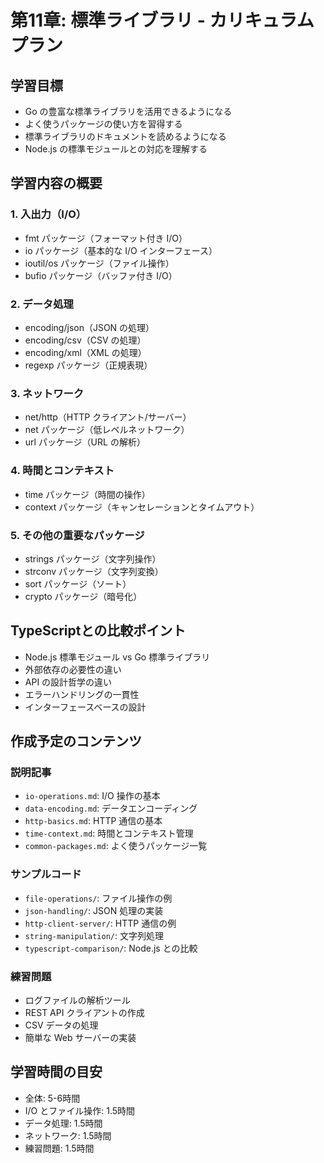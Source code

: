 # 第11章: 標準ライブラリ - カリキュラムプラン

## 学習目標

- Go の豊富な標準ライブラリを活用できるようになる
- よく使うパッケージの使い方を習得する
- 標準ライブラリのドキュメントを読めるようになる
- Node.js の標準モジュールとの対応を理解する

## 学習内容の概要

### 1. 入出力（I/O）
- fmt パッケージ（フォーマット付き I/O）
- io パッケージ（基本的な I/O インターフェース）
- ioutil/os パッケージ（ファイル操作）
- bufio パッケージ（バッファ付き I/O）

### 2. データ処理
- encoding/json（JSON の処理）
- encoding/csv（CSV の処理）
- encoding/xml（XML の処理）
- regexp パッケージ（正規表現）

### 3. ネットワーク
- net/http（HTTP クライアント/サーバー）
- net パッケージ（低レベルネットワーク）
- url パッケージ（URL の解析）

### 4. 時間とコンテキスト
- time パッケージ（時間の操作）
- context パッケージ（キャンセレーションとタイムアウト）

### 5. その他の重要なパッケージ
- strings パッケージ（文字列操作）
- strconv パッケージ（文字列変換）
- sort パッケージ（ソート）
- crypto パッケージ（暗号化）

## TypeScriptとの比較ポイント

- Node.js 標準モジュール vs Go 標準ライブラリ
- 外部依存の必要性の違い
- API の設計哲学の違い
- エラーハンドリングの一貫性
- インターフェースベースの設計

## 作成予定のコンテンツ

### 説明記事
- `io-operations.md`: I/O 操作の基本
- `data-encoding.md`: データエンコーディング
- `http-basics.md`: HTTP 通信の基本
- `time-context.md`: 時間とコンテキスト管理
- `common-packages.md`: よく使うパッケージ一覧

### サンプルコード
- `file-operations/`: ファイル操作の例
- `json-handling/`: JSON 処理の実装
- `http-client-server/`: HTTP 通信の例
- `string-manipulation/`: 文字列処理
- `typescript-comparison/`: Node.js との比較

### 練習問題
- ログファイルの解析ツール
- REST API クライアントの作成
- CSV データの処理
- 簡単な Web サーバーの実装

## 学習時間の目安

- 全体: 5-6時間
- I/O とファイル操作: 1.5時間
- データ処理: 1.5時間
- ネットワーク: 1.5時間
- 練習問題: 1.5時間